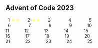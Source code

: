 ## Advent of Code 2023

&nbsp;
1 <span style = "color: rgba(255, 255, 102, 1)">★★</span> &nbsp;&nbsp;&nbsp;&nbsp;
2 <span style = "color: rgba(255, 255, 102, 1)">★★</span> &nbsp;&nbsp;&nbsp;&nbsp;
3 <span style = "color: rgba(255, 255, 102, 0)">★★</span> &nbsp;&nbsp;&nbsp;&nbsp;
4 <span style = "color: rgba(255, 255, 102, 0)">★★</span> &nbsp;&nbsp;&nbsp;&nbsp;
5 <span style = "color: rgba(255, 255, 102, 0)">★★</span>\
&nbsp;
6 <span style = "color: rgba(255, 255, 102, 0)">★★</span> &nbsp;&nbsp;&nbsp;&nbsp;
7 <span style = "color: rgba(255, 255, 102, 0)">★★</span> &nbsp;&nbsp;&nbsp;&nbsp;
8 <span style = "color: rgba(255, 255, 102, 0)">★★</span> &nbsp;&nbsp;&nbsp;&nbsp;
9 <span style = "color: rgba(255, 255, 102, 0)">★★</span> &nbsp;&nbsp;
10 <span style = "color: rgba(255, 255, 102, 0)">★★</span>\
11 <span style = "color: rgba(255, 255, 102, 0)">★★</span> &nbsp;&nbsp;
12 <span style = "color: rgba(255, 255, 102, 0)">★★</span> &nbsp;&nbsp;
13 <span style = "color: rgba(255, 255, 102, 0)">★★</span> &nbsp;&nbsp;
14 <span style = "color: rgba(255, 255, 102, 0)">★★</span> &nbsp;&nbsp;
15 <span style = "color: rgba(255, 255, 102, 0)">★★</span>\
16 <span style = "color: rgba(255, 255, 102, 0)">★★</span> &nbsp;&nbsp;
17 <span style = "color: rgba(255, 255, 102, 0)">★★</span> &nbsp;&nbsp;
18 <span style = "color: rgba(255, 255, 102, 0)">★★</span> &nbsp;&nbsp;
19 <span style = "color: rgba(255, 255, 102, 0)">★★</span> &nbsp;&nbsp;
20 <span style = "color: rgba(255, 255, 102, 0)">★★</span>\
21 <span style = "color: rgba(255, 255, 102, 0)">★★</span> &nbsp;&nbsp;
22 <span style = "color: rgba(255, 255, 102, 0)">★★</span> &nbsp;&nbsp;
23 <span style = "color: rgba(255, 255, 102, 0)">★★</span> &nbsp;&nbsp;
24 <span style = "color: rgba(255, 255, 102, 0)">★★</span> &nbsp;&nbsp;
25 <span style = "color: rgba(255, 255, 102, 0)">★★</span>